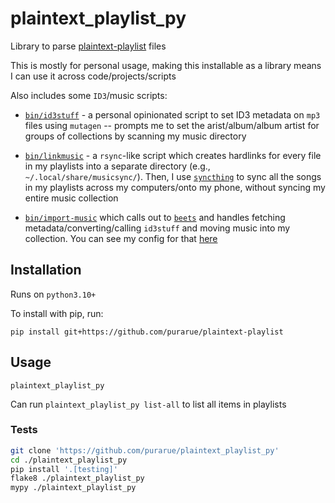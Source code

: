 # plaintext_playlist_py

Library to parse [plaintext-playlist](https://github.com/purarue/plaintext-playlist) files

This is mostly for personal usage, making this installable as a library means I can use it across code/projects/scripts

Also includes some `ID3`/music scripts:

- [`bin/id3stuff`](bin/id3stuff) - a personal opinionated script to set ID3 metadata on `mp3` files using `mutagen` -- prompts me to set the arist/album/album artist for groups of collections by scanning my music directory
- [`bin/linkmusic`](bin/linkmusic) - a `rsync`-like script which creates hardlinks for every file in my playlists into a separate directory (e.g., `~/.local/share/musicsync/`). Then, I use [`syncthing`](https://github.com/syncthing/syncthing) to sync all the songs in my playlists across my computers/onto my phone, without syncing my entire music collection

- [`bin/import-music`](bin/import-music) which calls out to [`beets`](https://beets.io/) and handles fetching metadata/converting/calling `id3stuff` and moving music into my collection. You can see my config for that [here](https://sean.fish/d/.config/beets/config.yaml?redirect)

## Installation

Runs on `python3.10+`

To install with pip, run:

    pip install git+https://github.com/purarue/plaintext-playlist

## Usage

`plaintext_playlist_py`

Can run `plaintext_playlist_py list-all` to list all items in playlists

### Tests

```bash
git clone 'https://github.com/purarue/plaintext_playlist_py'
cd ./plaintext_playlist_py
pip install '.[testing]'
flake8 ./plaintext_playlist_py
mypy ./plaintext_playlist_py
```
